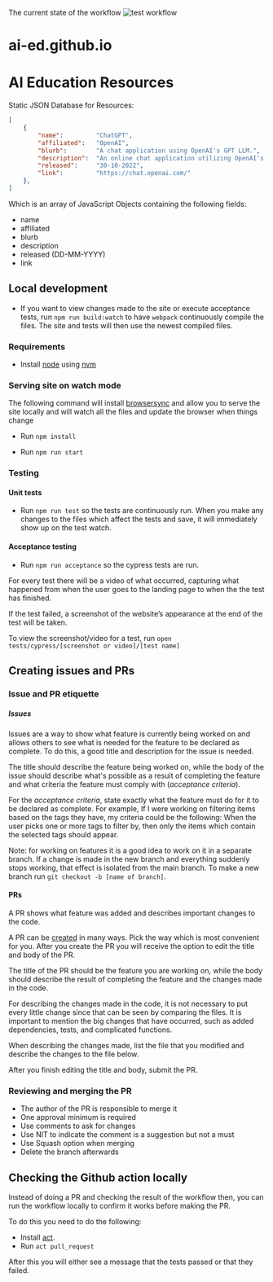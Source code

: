 
The current state of the workflow ![test workflow](https://github.com/ai-ed/ai-ed.github.io/actions/workflows/test.yml/badge.svg)

# ai-ed.github.io
# AI Education Resources

Static JSON Database for Resources:

```json
[
    {
        "name":         "ChatGPT",
        "affiliated":	"OpenAI",
        "blurb":        "A chat application using OpenAI's GPT LLM.",
        "description":  "An online chat application utilizing OpenAI's GPT large language model (LLM) to understand user inputs and generate outputs.",
        "released":     "30-10-2022",
        "link":         "https://chat.openai.com/"
    },
]
```

Which is an array of JavaScript Objects containing the following fields:

- name
- affiliated
- blurb
- description
- released (DD-MM-YYYY)
- link

## Local development

* If you want to view changes made to the site or execute acceptance tests, run `npm run build:watch` to have `webpack` continuously compile the files. The site and tests will then use the newest compiled files.

### Requirements
* Install [node](https://nodejs.org/en) using [nvm](https://github.com/nvm-sh/nvm)

### Serving site on watch mode

The following command will install [browsersync](https://browsersync.io/docs) and allow you to serve the site locally
and will watch all the files and update the browser when things change

* Run `npm install`

* Run `npm run start`

### Testing

#### Unit tests
* Run `npm run test` so the tests are continuously run. When you make any changes to the files which affect the tests and save, it will immediately show up on the test watch.

#### Acceptance testing
* Run `npm run acceptance` so the cypress tests are run.

For every test there will be a video of what occurred, capturing what happened from when the user goes to the landing page to when the the test has finished.

If the test failed, a screenshot of the website’s appearance at the end of the test will be taken.

To view the screenshot/video for a test,
run `open tests/cypress/[screenshot or video]/[test name]`


## Creating issues and PRs

### Issue and PR etiquette

##### Issues

Issues are a way to show what feature is currently being worked on and allows others to see what is needed for the feature to be declared as complete. To do this, a good title and description for the issue is needed.

The title should describe the feature being worked on, while the body of the issue should describe what's possible as a result of completing the feature and what criteria the feature must comply with (*acceptance criteria*).

For the *acceptance criteria*, state exactly what the feature must do for it to be declared as complete. For example, If I were working on filtering items based on the tags they have, my criteria could be the following: When the user picks one or more tags to filter by, then only the items which contain the selected tags should appear.

Note: for working on features it is a good idea to work on it in a separate branch. If a change is made in the new branch and everything suddenly stops working, that effect is isolated from the main branch. To make a new branch run `git checkout -b [name of branch]`.

#### PRs

A PR shows what feature was added and describes important changes to the code. 

A PR can be [created](https://docs.github.com/en/pull-requests/collaborating-with-pull-requests/PRoposing-changes-to-your-work-with-pull-requests/creating-a-pull-request?tool=cli) in many ways. Pick the way which is most convenient for you. After you create the PR you will receive the option to edit the title and body of the PR.

The title of the PR should be the feature you are working on, while the body should describe the result of completing the feature and the changes made in the code.

For describing the changes made in the code, it is not necessary to put every little change since that can be seen by comparing the files. It is important to mention the big changes that have occurred, such as added dependencies, tests, and complicated functions.

When describing the changes made, list the file that you modified and describe the changes to the file below.

After you finish editing the title and body, submit the PR.

### Reviewing and merging the PR

* The author of the PR is responsible to merge it
* One approval minimum is required
* Use comments to ask for changes
* Use NIT to indicate the comment is a suggestion but not a must
* Use Squash option when merging
* Delete the branch afterwards


## Checking the Github action locally

Instead of doing a PR and checking the result of the workflow then, you can run the workflow locally to confirm it works before making the PR.

To do this you need to do the following:
* Install [act](https://github.com/nektos/act). 
* Run `act pull_request`

After this you will either see a message that the tests passed or that they failed.


